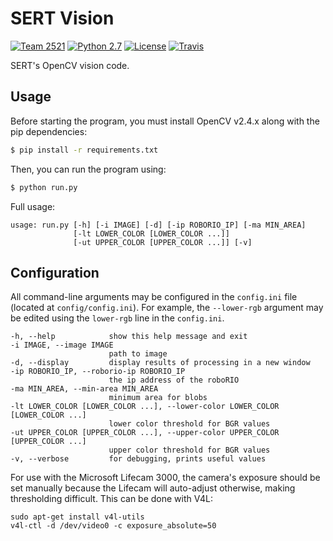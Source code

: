 # SERT Vision

[![Team 2521][team-img]][team-url]
[![Python 2.7][python-img]][python-url]
[![License][license-img]][license-url]
[![Travis][travis-img]][travis-url]

SERT's OpenCV vision code.

## Usage

Before starting the program, you must install OpenCV v2.4.x along with the
pip dependencies:

```bash
$ pip install -r requirements.txt
```

Then, you can run the program using:

```bash
$ python run.py
```

Full usage:

```text
usage: run.py [-h] [-i IMAGE] [-d] [-ip ROBORIO_IP] [-ma MIN_AREA]
              [-lt LOWER_COLOR [LOWER_COLOR ...]]
              [-ut UPPER_COLOR [UPPER_COLOR ...]] [-v]
```

## Configuration

All command-line arguments may be configured in the `config.ini` file
(located at `config/config.ini`). For example, the `--lower-rgb`
argument may be edited using the `lower-rgb` line in the `config.ini`.

```text
-h, --help            show this help message and exit
-i IMAGE, --image IMAGE
					  path to image
-d, --display         display results of processing in a new window
-ip ROBORIO_IP, --roborio-ip ROBORIO_IP
					  the ip address of the roboRIO
-ma MIN_AREA, --min-area MIN_AREA
					  minimum area for blobs
-lt LOWER_COLOR [LOWER_COLOR ...], --lower-color LOWER_COLOR [LOWER_COLOR ...]
					  lower color threshold for BGR values
-ut UPPER_COLOR [UPPER_COLOR ...], --upper-color UPPER_COLOR [UPPER_COLOR ...]
					  upper color threshold for BGR values
-v, --verbose         for debugging, prints useful values
```
For use with the Microsoft Lifecam 3000, the camera's exposure should be set manually because the Lifecam will auto-adjust otherwise, making thresholding difficult. This can be done with V4L:
```
sudo apt-get install v4l-utils
v4l-ctl -d /dev/video0 -c exposure_absolute=50
```
<!-- Badge URLs -->

[team-img]:     https://img.shields.io/badge/team-2521-7d26cd.svg?style=flat-square
[team-url]:     https://sert2521.org
[python-img]:   https://img.shields.io/badge/python-2.7-blue.svg?style=flat-square
[python-url]:   https://www.python.org/downloads
[license-img]:  https://img.shields.io/github/license/SouthEugeneRoboticsTeam/vision.svg?style=flat-square
[license-url]:  https://github.com/SouthEugeneRoboticsTeam/vision/blob/master/LICENSE
[travis-img]:   https://img.shields.io/travis/SouthEugeneRoboticsTeam/vision.svg?style=flat-square
[travis-url]:   https://travis-ci.org/SouthEugeneRoboticsTeam/vision
